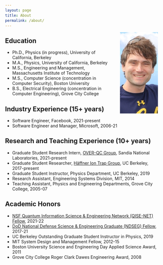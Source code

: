 ```yaml
---
layout: page
title: About
permalink: /about/
---
```

<img src="/images/portrait.jpg" style="float: right; padding: 0px 0px 20px 20px" width="125" alt="Photo of Ryan Shaffer" />

## Education

- Ph.D., Physics (in progress), University of California, Berkeley
- M.A., Physics, University of California, Berkeley
- M.S., Engineering and Management, Massachusetts Institute of Technology
- M.S., Computer Science (concentration in Computer Security), Boston University
- B.S., Electrical Engineering (concentration in Computer Engineering), Grove City College

## Industry Experience (15+ years)

- Software Engineer, Facebook, 2021-present
- Software Engineer and Manager, Microsoft, 2006-21

## Research and Teaching Experience (10+ years)

- Graduate Student Research Intern, [OVER-QC Group](https://overqc.sandia.gov/), Sandia National Laboratories, 2021-present
- Graduate Student Researcher, [Häffner Ion Trap Group](https://ions.berkeley.edu/), UC Berkeley, 2017-present
- Graduate Student Instructor, Physics Department, UC Berkeley, 2019
- Research Assistant, Engineering Systems Division, MIT, 2014
- Teaching Assistant, Physics and Engineering Departments, Grove City College, 2005-07

## Academic Honors

- [NSF Quantum Information Science & Engineering Network (QISE-NET) Fellow](https://qisenet.uchicago.edu/), 2021-22
- [DoD National Defense Science & Engineering Graduate (NDSEG) Fellow](https://ndseg.org/), 2017-21
- UC Berkeley Outstanding Graduate Student Instructor in Physics, 2019
- MIT System Design and Management Fellow, 2012-15
- Boston University Science and Engineering Day Applied Science Award, 2011
- Grove City College Roger Clark Dawes Engineering Award, 2008
